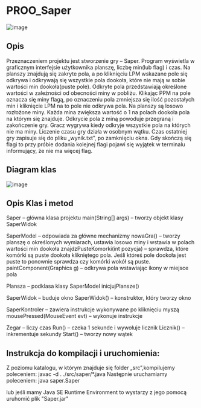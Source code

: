 # PROO_Saper

![image](https://github.com/MatiBer/Saper_Java/assets/106385056/c6c34417-8b7a-49bd-bb5e-2124b9b4c08e)

## Opis

Przeznaczeniem projektu jest stworzenie gry – Saper.
Program wyświetla w graficznym interfejsie użytkownika planszę, liczbę min(lub flag) i czas. Na
planszy znajdują się zakryte pola, a po kliknięciu LPM wskazane pole się odkrywa i odkrywają się
wszystkie pola dookoła, które nie mają w sobie wartości min dookoła(puste pole). Odkryte pola
przedstawiają określone wartości w zależności od obecności miny w pobliżu. Klikając PPM na pole
oznacza się miny flagą, po oznaczeniu pola zmniejsza się ilość pozostałych min i kliknięcie LPM na to
pole nie odkrywa pola. Na planszy są losowo rozłożone miny. Każda mina zwiększa wartość o 1 na
polach dookoła pola na którym się znajduje. Odkrycie pola z miną powoduje przegraną i zakończenie
gry. Gracz wygrywa kiedy odkryje wszystkie pola na których nie ma miny. Liczenie czasu gry działa w
osobnym wątku. Czas ostatniej gry zapisuje się do pliku „wynik.txt”, po zamknięciu okna. Gdy skończą
się flagi to przy próbie dodania kolejnej flagi pojawi się wyjątek w terminalu informujący, że nie ma
więcej flag.

## Diagram klas

![image](https://github.com/MatiBer/Saper_Java/assets/106385056/4feb7cf0-7f15-4140-a008-9c34f5d16826)

## Opis Klas i metod

Saper – główna klasa projektu
main(String[] args) – tworzy objekt klasy SaperWidok

SaperModel – odpowiada za główne mechanizmy
nowaGra() – tworzy planszę o określonych wymiarach, ustawia losowo miny i wstawia w polach wartości min dookoła
znajdzPusteKomorki(int pozycja) – sprawdza, które komórki są puste dookoła klikniętego pola. Jeśli któreś pole dookoła jest puste to ponownie sprawdza czy komórki wokół są puste.
paintComponent(Graphics g) – odkrywa pola wstawiając ikony w miejsce pola

Plansza – podklasa klasy SaperModel
inicjujPlansze()

SaperWidok – buduje okno
SaperWidok() – konstruktor, który tworzy okno

SaperKontroler – zawiera instrukcje wykonywane po kliknięciu myszą
mousePressed(MouseEvent evt) – wykonuje instrukcje

Zegar – liczy czas
Run() – czeka 1 sekunde i wywołuje licznik
Licznik() – inkrementuje sekundy
Start() – tworzy nowy wątek

## Instrukcja do kompilacji i uruchomienia:

Z poziomu katalogu, w którym znajduje się folder „src”,kompilujemy poleceniem:
javac -d . ./src/saper/*.java
Następnie uruchamiamy poleceniem:
java saper.Saper

lub jeśli mamy Java SE Runtime Environment to wystarzy z jego pomocą uruhomić plik "Saper.jar"


